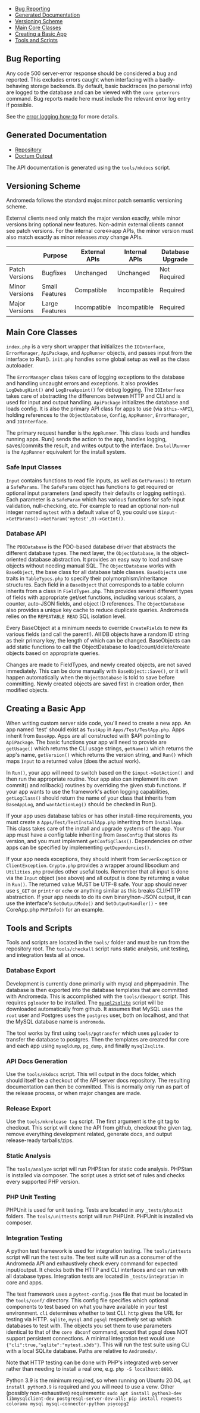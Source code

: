 * [Bug Reporting](#bug-reporting)
* [Generated Documentation](#generated-documentation)
* [Versioning Scheme](#versioning-scheme)
* [Main Core Classes](#main-core-classes)
* [Creating a Basic App](#creating-a-basic-app)
* [Tools and Scripts](#tools-and-scripts)


## Bug Reporting

Any code 500 server-error response should be considered a bug and reported.  This excludes errors caught when interfacing with a badly-behaving storage backends.  By default, basic backtraces (no personal info) are logged to the database and can be viewed with the `core geterrors` command.  Bug reports made here must include the relevant error log entry if possible.

See the [error logging how-to](Core-and-CoreApp.md#error-logging) for more details.


## Generated Documentation

* [Repository](https://github.com/irondrive/andromeda-server-docs)
* [Doctum Output](https://irondrive.github.io/andromeda-server-docs/doctum_build)

The API documentation is generated using the `tools/mkdocs` script.


## Versioning Scheme

Andromeda follows the standard major.minor.patch semantic versioning scheme.

External clients need only match the major version exactly, while minor versions bring optional new features.  Non-admin external clients cannot see patch versions.  For the internal core<->app APIs, the minor version must also match exactly as minor releases _may_ change APIs.

|                | Purpose | External APIs | Internal APIs | Database Upgrade |
| ------------- | ------------- | ------------- | ------------- | ------------- |
| Patch Versions | Bugfixes | Unchanged | Unchanged | Not Required |
| Minor Versions | Small Features | Compatible | Incompatible | Required |
| Major Versions | Large Features | Incompatible | Incompatible | Required |


## Main Core Classes

`index.php` is a very short wrapper that initializes the `IOInterface`, `ErrorManager`, `ApiPackage`, and `AppRunner` objects, and passes input from the interface to Run().  `init.php` handles some global setup as well as the class autoloader.

The `ErrorManager` class takes care of logging exceptions to the database and handling uncaught errors and exceptions. It also provides `LogDebugHint()` and `LogBreakpoint()` for debug logging. The `IOInterface` takes care of abstracting the differences between HTTP and CLI and is used for input and output handling.  `ApiPackage` initializes the database and loads config.  It is also the primary API class for apps to use (via `$this->API`), holding references to the `ObjectDatabase`, `Config`, `AppRunner`, `ErrorManager`, and `IOInterface`.  

The primary request handler is the `AppRunner`.  This class loads and handles running apps.  Run() sends the action to the app, handles logging, saves/commits the result, and writes output to the interface.  `InstallRunner` is the `AppRunner` equivalent for the install system.  

### Safe Input Classes
`Input` contains functions to read file inputs, as well as `GetParams()` to return a `SafeParams`.  The `SafeParams` object has functions to get required or optional input parameters (and specify their defaults or logging settings).  Each parameter is a `SafeParam` which has various functions for safe input validation, null-checking, etc.  For example to read an optional non-null integer named `mytest` with a default value of 0, you could use `$input->GetParams()->GetParam('mytest',0)->GetInt()`.


### Database API
The `PDODatabase` is the PDO-based database driver that abstracts the different database types.  The next layer, the `ObjectDatabase`, is the object-oriented database abstraction.  It provides an easy way to load and save objects without needing manual SQL.  The `ObjectDatabase` works with `BaseObject`, the base class for all database table classes.  `BaseObject`s use traits in `TableTypes.php` to specify their polymorphism/inheritance structures.  Each field in a `BaseObject` that corresponds to a table column inherits from a class in `FieldTypes.php`.  This provides several different types of fields with appropriate get/set functions, including various scalars, a counter, auto-JSON fields, and object ID references.  The `ObjectDatabase` also provides a unique key cache to reduce duplicate queries.  Andromeda relies on the `REPEATABLE READ` SQL isolation level.  

Every BaseObject at a minimum needs to override `CreateFields` to new its various fields (and call the parent!).  All DB objects have a random ID string as their primary key, the length of which can be changed.  BaseObjects can add static functions to call the ObjectDatabase to load/count/delete/create objects based on appropriate queries.  

Changes are made to FieldTypes, and newly created objects, are not saved immediately.  This can be done manually with `BaseObject::Save()`, or it will happen automatically when the `ObjectDatabase` is told to save before committing.  Newly created objects are saved first in creation order, then modified objects.  


## Creating a Basic App

When writing custom server side code, you'll need to create a new app.  An app named 'test' should exist as `TestApp` in `Apps/Test/TestApp.php`.  Apps inherit from `BaseApp`.  Apps are all constructed with $API pointing to `ApiPackage`.  The basic functions your app will need to provide are `getUsage()` which returns the CLI usage strings, `getName()` which returns the app's name, `getVersion()` which returns the version string, and `Run()` which maps `Input` to a returned value (does the actual work).  

In `Run()`, your app will need to switch based on the `$input->GetAction()` and then run the appropriate routine.  Your app also can implement its own commit() and rollback() routines by overriding the given stub functions.  If your app wants to use the framework's action logging capabilities, `getLogClass()` should return the name of your class that inherits from `BaseAppLog`, and `wantActionLog()` should be checked in Run().  

If your app uses database tables or has other install-time requirements, you must create a `Apps/Test/TestInstallApp.php` inheriting from `InstallApp`.  This class takes care of the install and upgrade systems of the app.  Your app must have a config table inheriting from `BaseConfig` that stores its version, and you must implement `getConfigClass()`.  Dependencies on other apps can be specified by implementing `getDependencies()`.

If your app needs exceptions, they should inherit from `ServerException` or `ClientException`.  `Crypto.php` provides a wrapper around libsodium and `Utilities.php` provides other useful tools. Remember that all input is done via the `Input` object (see above) and all output is done by returning a value in `Run()`.  The returned value MUST be UTF-8 safe.  Your app should never use `$_GET` or `printr` or `echo` or anything similar as this breaks CLI/HTTP abstraction.  If your app needs to do its own binary/non-JSON output, it can use the interface's `SetOutputMode()` and `SetOutputHandler()` - see CoreApp.php `PHPInfo()` for an example. 


## Tools and Scripts

Tools and scripts are located in the `tools/` folder and must be run from the repository root.  The `tools/checkall` script runs static analysis, unit testing, and integration tests all at once.

### Database Export
Development is currently done primarily with mysql and phpmyadmin.  The database is then exported into the database templates that are committed with Andromeda.  This is accomplished with the `tools/dbexport` script.  This requires `pgloader` to be installed.  The [`mysql2sqlite`](https://github.com/dumblob/mysql2sqlite) script will be downloaded automatically from github.  It assumes that MySQL uses the `root` user and Postgres uses the `postgres` user, both on localhost, and that the MySQL database name is `andromeda`.

The tool works by first using `tools/pgtransfer` which uses `pgloader` to transfer the database to postgres.  Then the templates are created for core and each app using `mysqldump`, `pg_dump`, and finally `mysql2sqlite`.  

### API Docs Generation
Use the `tools/mkdocs` script.  This will output in the docs folder, which should itself be a checkout of the API server docs repository.  The resulting documentation can then be committed.  This is normally only run as part of the release process, or when major changes are made.

### Release Export
Use the `tools/mkrelease tag` script. The first argument is the git tag to checkout.  This script will clone the API from github, checkout the given tag, remove everything development related, generate docs, and output release-ready tarballs/zips.  

### Static Analysis
The `tools/analyze` script will run PHPStan for static code analysis.  PHPStan is installed via composer.  The script uses a strict set of rules and checks every supported PHP version.

### PHP Unit Testing
PHPUnit is used for unit testing.  Tests are located in any `_tests/phpunit` folders.  The `tools/unittests` script will run PHPUnit.  PHPUnit is installed via composer.

### Integration Testing
A python test framework is used for integration testing.  The `tools/inttests` script will run the test suite.  The test suite will run as a consumer of the Andromeda API and exhaustively check every command for expected input/output.  It checks both the HTTP and CLI interfaces and can run with all database types.  Integration tests are located in `_tests/integration` in core and apps.

The test framework uses a `pytest-config.json` file that must be located in the `tools/conf/` directory.  This config file specifies which optional components to test based on what you have available in your test environment.  `cli` determines whether to test CLI.  `http` gives the URL for testing via HTTP. `sqlite`, `mysql` and `pgsql` respectively set up which databases to test with.  The objects you set them to use parameters identical to that of the `core dbconf` command, except that pgsql does NOT support persistent connections.  A minimal integration test would use `{"cli":true,"sqlite":"mytest.s3db"}`.  This will run the test suite using CLI with a local SQLite database. Paths are relative to `Andromeda/`.

Note that HTTP testing can be done with PHP's integrated web server rather than needing to install a real one, e.g. `php -S localhost:8080`.  

Python 3.9 is the minimum required, so when running on Ubuntu 20.04, `apt install python3.9` is required and you will need to use a venv.  Other (possibly non-exhaustive) requirements: `sudo apt install python3-dev libmysqlclient-dev postgresql-server-dev-all; pip install requests colorama mysql mysql-connector-python psycopg2`
